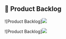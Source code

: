 ## :page_with_curl: Product Backlog  

![Product Backlog]<img src="/images/backlog01.jpeg"><br>

![Product Backlog]<img src="/lefoot/product-backlog/backlog02.jpeg"><br>

